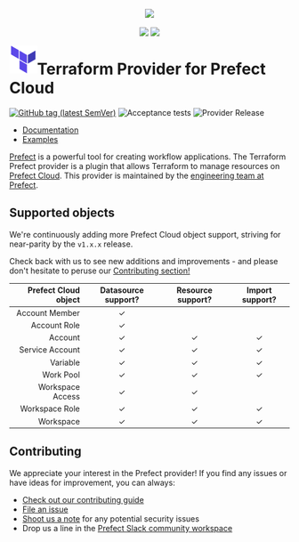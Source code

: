 <p align="center"><img src="https://github.com/PrefectHQ/prefect/assets/3407835/c654cbc6-63e8-4ada-a92a-efd2f8f24b85" width=1000></p>

<p align="center">
    <a href="https://prefect.io/slack" alt="Slack">
        <img src="https://img.shields.io/badge/slack-join_community-red.svg?color=0052FF&labelColor=090422&logo=slack" /></a>
    <a href="https://discourse.prefect.io/" alt="Discourse">
        <img src="https://img.shields.io/badge/discourse-browse_forum-red.svg?color=0052FF&labelColor=090422&logo=discourse" /></a>
</p>

<a href="https://terraform.io">
    <img src=".github/tf.png" alt="Terraform logo" title="Terraform" align="left" height="50" />
</a>

# Terraform Provider for Prefect Cloud
[![GitHub tag (latest SemVer)](https://img.shields.io/github/v/tag/prefecthq/terraform-provider-prefect?label=release)](https://github.com/prefecthq/terraform-provider-prefect/releases) ![Acceptance tests](https://github.com/PrefectHQ/terraform-provider-prefect/actions/workflows/acceptance-tests.yaml/badge.svg) ![Provider Release](https://github.com/PrefectHQ/terraform-provider-prefect/actions/workflows/provider-release.yaml/badge.svg)

- [Documentation](https://registry.terraform.io/providers/PrefectHQ/prefect/latest/docs)
- [Examples](https://github.com/PrefectHQ/terraform-provider-prefect/tree/main/examples)

[Prefect](https://www.prefect.io/) is a powerful tool for creating workflow applications.  The Terraform Prefect provider is a plugin that allows Terraform to manage resources on [Prefect Cloud](https://app.prefect.cloud). This provider is maintained by the [engineering team at Prefect](https://www.prefect.io/blog#engineering).

## Supported objects

We're continuously adding more Prefect Cloud object support, striving for near-parity by the `v1.x.x` release.

Check back with us to see new additions and improvements - and please don't hesitate to peruse our [Contributing section!](#contributing)

| Prefect Cloud object | Datasource support? | Resource support? | Import support? |
|----------------------:|:---------------------:|:-------------------:|:-----------------:|
| Account Member       |       &check;       |                   |                 |
| Account Role         |       &check;       |                   |                 |
| Account              |       &check;       |      &check;      |     &check;     |
| Service Account      |       &check;       |      &check;      |     &check;     |
| Variable             |       &check;       |      &check;      |     &check;     |
| Work Pool            |       &check;       |      &check;      |     &check;     |
| Workspace Access     |       &check;       |      &check;      |                 |
| Workspace Role       |       &check;       |      &check;      |     &check;     |
| Workspace            |       &check;       |      &check;      |     &check;     |

## Contributing

We appreciate your interest in the Prefect provider! If you find any issues or have ideas for improvement, you can always:

- [Check out our contributing guide](/_about/CONTRIBUTING.md)
- [File an issue](https://github.com/PrefectHQ/terraform-provider-prefect/issues/new?assignees=&labels=bug&projects=&template=bug.md)
- [Shoot us a note](mailto:security@prefect.io) for any potential security issues
- Drop us a line in the [Prefect Slack community workspace](https://communityinviter.com/apps/prefect-community/prefect-community)
